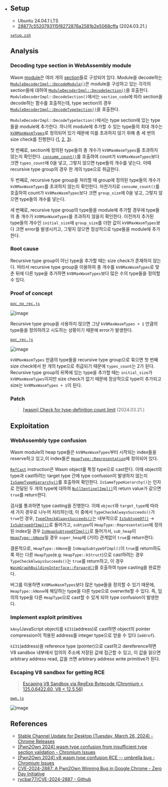 - ## Setup

  - Ubuntu 24.04.1 LTS
  - [28877c5520793115f8272876a2581b2e5068cffa](https://chromium.googlesource.com/v8/v8/+/28877c5520793115f8272876a2581b2e5068cffa) (2024.03.21.)

  [`setup.zsh`](./setup.zsh)

  ## Analysis

  ### Decoding type section in WebAssembly module

  Wasm [module](https://webassembly.github.io/spec/core/binary/modules.html)은 여러 개의 [section](https://webassembly.github.io/spec/core/binary/modules.html#sections)들로 구성되어 있다. Module을 decode하는 [`ModuleDecoderImpl::DecodeModule()`](https://source.chromium.org/chromium/v8/v8/+/28877c5520793115f8272876a2581b2e5068cffa:src/wasm/module-decoder-impl.h;l=1668)은 module을 구성하고 있는 각각의 section들에 대하여 [`ModuleDecoderImpl::DecodeSection()`](https://source.chromium.org/chromium/v8/v8/+/28877c5520793115f8272876a2581b2e5068cffa:src/wasm/module-decoder-impl.h;l=417)을 호출한다. `ModuleDecoderImpl::DecodeSection()`에서는 `section_code`에 따라 section을 decode하는 함수를 호출하는데, type section의 경우 [`ModuleDecoderImpl::DecodeTypeSection()`](https://source.chromium.org/chromium/v8/v8/+/28877c5520793115f8272876a2581b2e5068cffa:src/wasm/module-decoder-impl.h;l=621)을 호출한다.

  `ModuleDecoderImpl::DecodeTypeSection()`에서는 type section에 있는 type들을 module에 추가한다. 하나의 module에 추가할 수 있는 type들의 최대 개수는 [`kV8MaxWasmTypes`](https://source.chromium.org/chromium/v8/v8/+/28877c5520793115f8272876a2581b2e5068cffa:src/wasm/wasm-limits.h;l=29)로 정의되어 있기 때문에 이를 초과하지 않기 위해 총 세 번의 size check를 진행한다 ([1](https://source.chromium.org/chromium/v8/v8/+/28877c5520793115f8272876a2581b2e5068cffa:src/wasm/module-decoder-impl.h;l=623), [2](https://source.chromium.org/chromium/v8/v8/+/28877c5520793115f8272876a2581b2e5068cffa:src/wasm/module-decoder-impl.h;l=635), [3](https://source.chromium.org/chromium/v8/v8/+/28877c5520793115f8272876a2581b2e5068cffa:src/wasm/module-decoder-impl.h;l=637)).

  첫 번째로, section에 정의된 type들의 총 개수가 `kV8MaxWasmTypes`를 초과하지 않는지 확인한다. [`consume_count()`](https://source.chromium.org/chromium/v8/v8/+/28877c5520793115f8272876a2581b2e5068cffa:src/wasm/module-decoder-impl.h;l=1847)를 호출하여 count가 `kV8MaxWasmTypes`보다 크면 `types_count`에 0을 넣고, 그렇지 않으면 type들의 개수를 넣는다. 이때 recursive type group의 경우 한 개의 type으로 취급한다.

  두 번째로, recursive type group을 처리할 때 group에 정의된 type들의 개수가 `kV8MaxWasmTypes`를 초과하지 않는지 확인한다. 마찬가지로 `consume_count()`를 호출하여 count가 `kV8MaxWasmTypes`보다 크면 `group_size`에 0을 넣고, 그렇지 않으면 type들의 개수를 넣는다.

  세 번째로, recursive type group의 type들을 module에 추가할 경우에 type들의 총 개수가 `kV8MaxWasmTypes`를 초과하지 않을지 확인한다. 이전까지 추가된 type들의 개수인 `initial_size`에 `group_size`를 더한 값이 `kV8MaxWasmTypes`보다 크면 error를 발생시키고, 그렇지 않으면 정상적으로 type들을 module에 추가한다.

  ### Root cause

  Recursive type group이 아닌 type을 추가할 때는 size check가 존재하지 않는다. 따라서 recursive type group을 이용하여 총 개수를 `kV8MaxWasmTypes`로 맞춘 뒤에 다른 type을 추가하면 `kV8MaxWasmTypes`보다 많은 수의 type들을 정의할 수 있다.

  ### Proof of concept

  [`poc_no_rec.js`](./poc_no_rec.js)

  ![image](https://github.com/user-attachments/assets/cf5cf779-44bd-42e6-95d4-a57082ec6c65)

  Recursive type group을 사용하지 않으면 그냥 `kV8MaxWasmTypes + 1` 만큼의 type들을 정의하려고 시도하는 상황이기 때문에 error가 발생한다.

  [`poc_rec.js`](./poc_rec.js)

  ![image](https://github.com/user-attachments/assets/df061fd3-a67b-41ac-a0c0-9beeebadc7cd)

  `kV8MaxWasmTypes` 만큼의 type들을 recursive type group으로 묶으면 첫 번째 size check에서 한 개의 type으로 취급되기 때문에 `types_count`는 2가 된다. Recursive type group의 뒤쪽에 있는 type을 추가할 때는 `initial_size`가 `kV8MaxWasmTypes`이지만 size check가 없기 때문에 정상적으로 type이 추가되고 size는 `kV8MaxWasmTypes + 1`이 된다.

  ### Patch

  > [[wasm] Check for type-definition count limit](https://chromium.googlesource.com/v8/v8/+/b852ad701db21d6db5b34e66f4ec1cdccd2ec4d4) (2024.03.21.)

  ## Exploitation

  ### WebAssembly type confusion

  Wasm module의 heap type들은 `kV8MaxWasmTypes`부터 시작되는 index들을 reserve하고 있고,이 index들은 [`HeapType::Representation`](https://source.chromium.org/chromium/v8/v8/+/28877c5520793115f8272876a2581b2e5068cffa:src/wasm/value-type.h;l=61)에 정의되어 있다.

  [`RefCast`](https://source.chromium.org/chromium/v8/v8/+/28877c5520793115f8272876a2581b2e5068cffa:src/wasm/function-body-decoder-impl.h;l=5097) instruction은 Wasm object를 특정 type으로 cast한다. 이때 object의 type과 cast하려는 target type 간에 type confusion이 발생하지 않는지 [`IsSameTypeHierarchy()`](https://source.chromium.org/chromium/v8/v8/+/28877c5520793115f8272876a2581b2e5068cffa:src/wasm/wasm-subtyping.cc;l=837)를 호출하여 확인한다. `IsSameTypeHierarchy()`는 인자로 전달된 두 개의 type에 대하여 [`NullSentinelImpl()`](https://source.chromium.org/chromium/v8/v8/+/28877c5520793115f8272876a2581b2e5068cffa:src/wasm/wasm-subtyping.cc;l=99)의 return value가 같으면 `true`를 return한다.

  검사를 통과하면 type casting을 진행한다. 이때 `object`와 `target_type`에 따라 세 가지 경우로 나누어 처리하는데, 이 중에서 `TypeCheckAlwaysSucceeds()`가 `true`인 경우, [`TypeCheckAlwaysSucceeds()`](https://source.chromium.org/chromium/v8/v8/+/28877c5520793115f8272876a2581b2e5068cffa:src/wasm/function-body-decoder-impl.h;l=4673)는 내부적으로 [`IsSubtypeOf()`](https://source.chromium.org/chromium/v8/v8/+/28877c5520793115f8272876a2581b2e5068cffa:src/wasm/wasm-subtyping.h;l=74) → [`IsSubtypeOfImpl()`](https://source.chromium.org/chromium/v8/v8/+/28877c5520793115f8272876a2581b2e5068cffa:src/wasm/wasm-subtyping.cc;l=253)로 들어가고, `subtype`이 `HeapType::Representation`에 정의된 index일 경우 [`IsHeapSubtypeOfImpl()`](https://source.chromium.org/chromium/v8/v8/+/28877c5520793115f8272876a2581b2e5068cffa:src/wasm/wasm-subtyping.cc;l=295)로 들어가서, `sub_heap`이 [`HeapType::kNone`](https://source.chromium.org/chromium/v8/v8/+/28877c5520793115f8272876a2581b2e5068cffa:src/wasm/wasm-subtyping.cc;l=329)일 경우 `super_heap`에 (거의) 관계없이 `true`를 return한다.

  결론적으로, `HeapType::kNone`을 `IsHeapSubtypeOfImpl()`이 `true`를 return하도록 하는 다른 `HeapType`(e.g. `HeapType::kStruct`)으로 cast하려는 경우 `TypeCheckAlwaysSucceeds()`는 `true`를 return하고, 이 경우 [`WasmGraphBuildingInterface::Forward()`](https://source.chromium.org/chromium/v8/v8/+/28877c5520793115f8272876a2581b2e5068cffa:src/wasm/graph-builder-interface.cc;l=2180)를 호출하여 type casting을 완료한다.

  버그를 이용하면 `kV8MaxWasmTypes`보다 많은 type들을 정의할 수 있기 때문에, `HeapType::kNone`에 해당하는 type을 다른 type으로 overwrite할 수 있다. 즉, 임의의 type을 다른 `HeapType`으로 cast할 수 있게 되어 type confusion이 발생한다.

  ### Implement exploit primitives

  `kAny`(JavaScript object)를 `kI31`(address)로 cast하면 object의 pointer compression이 적용된 address를 integer type으로 얻을 수 있다 (`addrof`).

  `kI31`(address)을 reference type (pointer)으로 cast하고 dereference하면 V8 sandbox 내부에서 임의의 주소에 저장된 값에 접근할 수 있고, 이 값을 읽으면 arbitrary address read, 값을 쓰면 arbitrary address write primitive가 된다.

  ### Escaping V8 sandbox for getting RCE

  > [Escaping V8 Sandbox via RegExp Bytecode (Chromium < 125.0.6422.60, V8 < 12.5.56)](https://h0meb0dy.github.io/Escaping-V8-Sandbox-via-RegExp-Bytecode)

  [`pwn.js`](./pwn.js)

  ![image](https://github.com/user-attachments/assets/454e1840-f3f0-4c4f-ad80-dcdb9538f351)

  ## References

  - [Stable Channel Update for Desktop (Tuesday, March 26, 2024) - Chrome Releases](https://chromereleases.googleblog.com/2024/03/stable-channel-update-for-desktop_26.html)
  - [[Pwn2Own 2024] wasm type confusion from insufficient type section validation - Chromium Issues](https://issues.chromium.org/issues/330588502)
  - [[Pwn2Own 2024] v8 wasm type confusion RCE -- umbrella bug - Chromium Issues](https://issues.chromium.org/issues/330575498)
  - [CVE-2024-2887: A Pwn2Own Winning Bug in Google Chrome - Zero Day Initiative](https://www.zerodayinitiative.com/blog/2024/5/2/cve-2024-2887-a-pwn2own-winning-bug-in-google-chrome)
  - [rycbar77/CVE-2024-2887 - Github](https://github.com/rycbar77/CVE-2024-2887)
